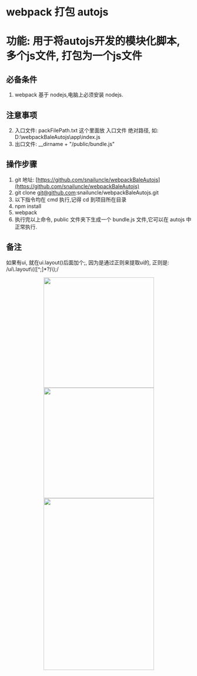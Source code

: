 # webpack 打包 autojs
# 功能: 用于将autojs开发的模块化脚本, 多个js文件, 打包为一个js文件

## 必备条件

1. webpack 基于 nodejs,电脑上必须安装 nodejs.

## 注意事项

2. 入口文件: packFilePath.txt 这个里面放 入口文件 绝对路径, 如: D:\webpackBaleAutojs\app\index.js
3. 出口文件: \_\_dirname + "/public/bundle.js"

## 操作步骤

1. git 地址: [https://github.com/snailuncle/webpackBaleAutojs](https://github.com/snailuncle/webpackBaleAutojs)
2. git clone git@github.com:snailuncle/webpackBaleAutojs.git
3. 以下指令均在 cmd 执行,记得 cd 到项目所在目录
4. npm install
5. webpack
6. 执行完以上命令, public 文件夹下生成一个 bundle.js 文件,它可以在 autojs 中正常执行.

## 备注 

如果有ui, 就在ui.layout()后面加个;, 因为是通过正则来提取ui的, 正则是: /ui\\.layout\\(([^;]*?)\\);/

<div align=center>
<img width="300" height="300" src="https://raw.githubusercontent.com/snailuncle/autojsDemo/master/111111111%E6%9F%B4%E6%88%BF/yeah.png"/>
<img width="300" height="300" src="https://raw.githubusercontent.com/snailuncle/autojsDemo/master/111111111%E6%9F%B4%E6%88%BF/%E5%BE%AE%E4%BF%A1%E8%B5%9E%E8%B5%8F%E7%A0%81.png"/>
<img width="300" height="467" src="https://raw.githubusercontent.com/snailuncle/autojsDemo/master/111111111%E6%9F%B4%E6%88%BF/%E6%94%AF%E4%BB%98%E5%AE%9D%E6%94%B6%E6%AC%BE%E7%A0%81.jpg"/>
</div>
